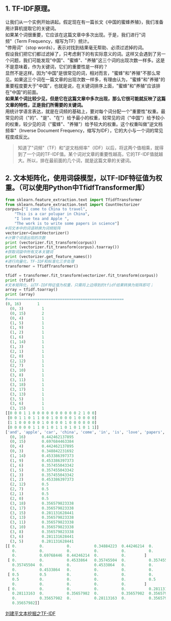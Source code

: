 ##  1. TF-IDF原理。   
让我们从一个实例开始讲起。假定现在有一篇长文《中国的蜜蜂养殖》，我们准备用计算机提取它的关键词。  
如果某个词很重要，它应该在这篇文章中多次出现。于是，我们进行"词频"（Term Frequency，缩写为TF）统计。   
"停用词"（stop words），表示对找到结果毫无帮助、必须过滤掉的词。   
假设我们把它们都过滤掉了，只考虑剩下的有实际意义的词。这样又会遇到了另一个问题，我们可能发现"中国"、"蜜蜂"、"养殖"这三个词的出现次数一样多。这是不是意味着，作为关键词，它们的重要性是一样的？   
显然不是这样。因为"中国"是很常见的词，相对而言，"蜜蜂"和"养殖"不那么常见。如果这三个词在一篇文章的出现次数一样多，有理由认为，"蜜蜂"和"养殖"的重要程度要大于"中国"，也就是说，在关键词排序上面，"蜜蜂"和"养殖"应该排在"中国"的前面。   
**如果某个词比较少见，但是它在这篇文章中多次出现，那么它很可能就反映了这篇文章的特性，正是我们所需要的关键词。**  
用统计学语言表达，就是在词频的基础上，要对每个词分配一个"重要性"权重。最常见的词（"的"、"是"、"在"）给予最小的权重，较常见的词（"中国"）给予较小的权重，较少见的词（"蜜蜂"、"养殖"）给予较大的权重。这个权重叫做"逆文档频率"（Inverse Document Frequency，缩写为IDF），它的大小与一个词的常见程度成反比。   
>知道了"词频"（TF）和"逆文档频率"（IDF）以后，将这两个值相乘，就得到了一个词的TF-IDF值。某个词对文章的重要性越高，它的TF-IDF值就越大。所以，排在最前面的几个词，就是这篇文章的关键词。   
## 2. 文本矩阵化，使用词袋模型，以TF-IDF特征值为权重。（可以使用Python中TfidfTransformer库）  
```python
from sklearn.feature_extraction.text import TfidfTransformer  
from sklearn.feature_extraction.text import CountVectorizer  
corpus=["I come to China to travel", 
    "This is a car polupar in China",          
    "I love tea and Apple ",   
    "The work is to write some papers in science"] 
#将文本中的词语转换为词频矩阵
vectorizer=CountVectorizer()
#计算个词语出现的次数 
print (vectorizer.fit_transform(corpus))
print (vectorizer.fit_transform(corpus).toarray())
#获取词袋中所有文本关键词  
print (vectorizer.get_feature_names())
#进行向量化，TF-IDF和标准化三步处理
transformer = TfidfTransformer()

tfidf = transformer.fit_transform(vectorizer.fit_transform(corpus))  
print (tfidf)
#文本矩阵化，以TF-IDF特征值为权重，只需将上边得到的tfidf结果转换为矩阵即可；
array = tfidf.toarray()
print (array)
#===================================================
(0, 16)       1
  (0, 3)        1
  (0, 15)       2
  (0, 4)        1
  (1, 5)        1
  (1, 9)        1
  (1, 2)        1
  (1, 6)        1
  (1, 14)       1
  (1, 3)        1
  (2, 1)        1
  (2, 0)        1
  (2, 12)       1
  (2, 7)        1
  (3, 10)       1
  (3, 8)        1
  (3, 11)       1
  (3, 18)       1
  (3, 17)       1
  (3, 13)       1
  (3, 5)        1
  (3, 6)        1
  (3, 15)       1
[[0 0 0 1 1 0 0 0 0 0 0 0 0 0 0 2 1 0 0]
 [0 0 1 1 0 1 1 0 0 1 0 0 0 0 1 0 0 0 0]
 [1 1 0 0 0 0 0 1 0 0 0 0 1 0 0 0 0 0 0]
 [0 0 0 0 0 1 1 0 1 0 1 1 0 1 0 1 0 1 1]]
['and', 'apple', 'car', 'china', 'come', 'in', 'is', 'love', 'papers', 'polupar', 'science', 'some', 'tea', 'the', 'this', 'to', 'travel', 'work', 'write']
  (0, 16)       0.442462137895
  (0, 15)       0.697684463384
  (0, 4)        0.442462137895
  (0, 3)        0.348842231692
  (1, 14)       0.453386397373
  (1, 9)        0.453386397373
  (1, 6)        0.357455043342
  (1, 5)        0.357455043342
  (1, 3)        0.357455043342
  (1, 2)        0.453386397373
  (2, 12)       0.5
  (2, 7)        0.5
  (2, 1)        0.5
  (2, 0)        0.5
  (3, 18)       0.356579823338
  (3, 17)       0.356579823338
  (3, 15)       0.281131628441
  (3, 13)       0.356579823338
  (3, 11)       0.356579823338
  (3, 10)       0.356579823338
  (3, 8)        0.356579823338
  (3, 6)        0.281131628441
  (3, 5)        0.281131628441
[[ 0.          0.          0.          0.34884223  0.44246214  0.          0.
   0.          0.          0.          0.          0.          0.          0.
   0.          0.69768446  0.44246214  0.          0.        ]
 [ 0.          0.          0.4533864   0.35745504  0.          0.35745504
   0.35745504  0.          0.          0.4533864   0.          0.          0.
   0.          0.4533864   0.          0.          0.          0.        ]
 [ 0.5         0.5         0.          0.          0.          0.          0.
   0.5         0.          0.          0.          0.          0.5         0.
   0.          0.          0.          0.          0.        ]
 [ 0.          0.          0.          0.          0.          0.28113163
   0.28113163  0.          0.35657982  0.          0.35657982  0.35657982
   0.          0.35657982  0.          0.28113163  0.          0.35657982
   0.35657982]]

```
[刘建平文本挖掘之TF-IDF](https://www.cnblogs.com/pinard/p/6693230.html)
